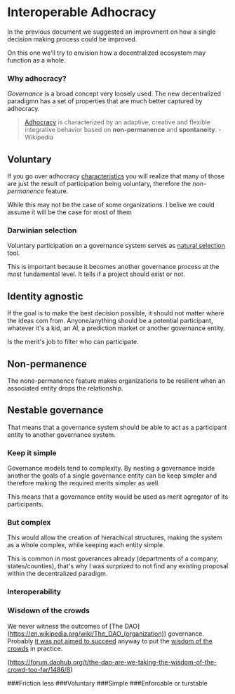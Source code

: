 # Interoperable Adhocracy
In the previous document we suggested an improvment on how a single decision making process could be improved.

On this one we'll try to envision how a decentralized ecosystem may function as a whole.

### Why adhocracy?
_Governance_ is a broad concept very loosely used. The new decentralized paradigmn has a set of properties that are much better captured by adhocracy.

>[Adhocracy](https://en.wikipedia.org/wiki/Adhocracy#Types_of_adhocracy) is characterized by an adaptive, creative and flexible integrative behavior based on **non-permanence**  and **spontaneity**. - Wikipedia


## Voluntary

If you go over adhocracy [characteristics](https://en.wikipedia.org/wiki/Adhocracy#Characteristics_of_adhocracy) you will realize that many of those are just the result of participation being voluntary, therefore the _non-permanence_ feature.

While this may not be the case of some organizations. I belive we could assume it will be the case for most of them

### Darwinian selection
Voluntary participation on a governance system serves as [natural selection](https://en.wikipedia.org/wiki/Universal_Darwinism) tool.

This is important because it becomes another governance process at the most fundamental level. It tells if a project should exist or not. 

## Identity agnostic

If the goal is to make the best decision possible, it should not matter where the ideas com from. Anyone/anything should be a potential participant, whatever it's a kid, an AI, a prediction market or another governance entity.

Is the merit's job to filter who can participate.

## Non-permanence
The none-permanence feature makes organizations to be resilient when an associated entity drops the relationship.

## Nestable governance
That means that a governance system should be able to act as a participant entity to another governance system.

### Keep it simple
Governance models tend to complexity. By nesting a governance inside another the goals of a single governance entity can be keep simpler and therefore making the required merits simpler as well.

This means that a governance entity would be used as merit agregator of its participants.

### But complex
This would allow the creation of hierachical structures, making the system as a whole complex, while keeping each entity simple.

This is common in most goverances already (departments of a company, states/counties), that's why I was surprized to not find any existing proposal within the decentralized paradigm.


### Interoperability


### Wisdown of the crowds
We never witness the outcomes of [The DAO] (https://en.wikipedia.org/wiki/The_DAO_(organization)) governance. Probably [it was not aimed to succeed](https://forum.daohub.org/t/the-dao-are-we-taking-the-wisdom-of-the-crowd-too-far/1486/8) anyway to put the  [wisdom of the crowds](https://en.wikipedia.org/wiki/Wisdom_of_the_crowd) in practice.

(https://forum.daohub.org/t/the-dao-are-we-taking-the-wisdom-of-the-crowd-too-far/1486/8)

###Friction less
###Voluntary
###Simple
###Enforcable or turstable
